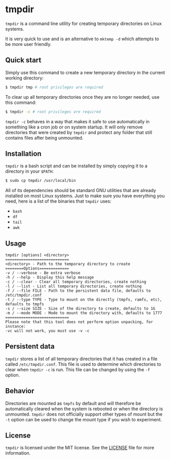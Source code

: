 # tmpdir

`tmpdir` is a command line utility for creating temporary directories on Linux systems.

It is very quick to use and is an alternative to `mktemp -d` which attempts to be more user friendly.

## Quick start

Simply use this command to create a new temporary directory in the current working directory:

```bash
$ tmpdir tmp # root privileges are required
```

To clear up all temporary directories once they are no longer needed, use this command:

```bash
$ tmpdir -c # root privileges are required
```

`tmpdir -c` behaves in a way that makes it safe to use automatically in something like a cron job or on system startup. It will only remove directories that were created by `tmpdir` and protect any folder that still contains files after being unmounted.

## Installation

`tmpdir` is a bash script and can be installed by simply copying it to a directory in your `$PATH`:

```bash
$ sudo cp tmpdir /usr/local/bin
```

All of its dependencies should be standard GNU utilities that are already installed on most Linux systems. Just to make sure you have everything you need, here is a list of the binaries that `tmpdir` uses:
- `bash`
- `df`
- `tail`
- `awk`

## Usage

```
tmpdir [options] <directory>
============================
<directory> - Path to the temporary directory to create
========Options=============
-v / --verbose - Be extra verbose
-h / --help - Display this help message
-c / --clear - Clear all temporary directories, create nothing
-l / --list - List all temporary directories, create nothing
-f / --file FILE - Path to the persistent data file, defaults to /etc/tmpdir.conf
-t / --type TYPE - Type to mount on the directly (tmpfs, ramfs, etc), defaults to tmpfs
-s / --size SIZE - Size of the directory to create, defaults to 1G
-m / --mode MODE - Mode to mount the directory with, defaults to 1777
============================
Please note that this tool does not perform option unpacking, for instance:
-vc will not work, you must use -v -c
```

## Persistent data

`tmpdir` stores a list of all temporary directories that it has created in a file called `/etc/tmpdir.conf`. This file is used to determine which directories to clear when `tmpdir -c` is run. This file can be changed by using the `-f` option.

## Behavior

Directories are mounted as `tmpfs` by default and will therefore be automatically cleared when the system is rebooted or when the directory is unmounted. `tmpdir` does not officially support other types of mount but the `-t` option can be used to change the mount type if you wish to experiment.

## License

`tmpdir` is licensed under the MIT license. See the [LICENSE](LICENSE) file for more information.
